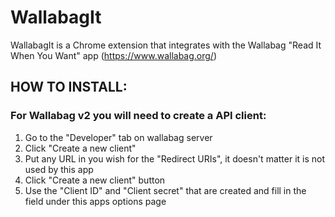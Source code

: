 # WallabagIt

WallabagIt is a Chrome extension that integrates with the Wallabag "Read It When You Want" app (https://www.wallabag.org/)

## HOW TO INSTALL:

### For Wallabag v2 you will need to create a API client:
1. Go to the "Developer" tab on wallabag server
2. Click "Create a new client"
3. Put any URL in you wish for the "Redirect URIs", it doesn't matter it is not used by this app
4. Click "Create a new client" button
5. Use the "Client ID" and "Client secret" that are created and fill in the field under this apps options page